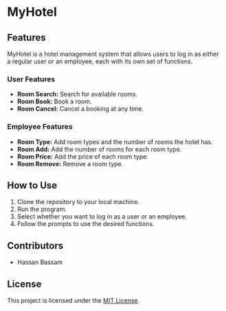 # MyHotel

## Features
MyHotel is a hotel management system that allows users to log in as either a regular user or an employee, each with its own set of functions.

### User Features
- **Room Search:** Search for available rooms.
- **Room Book:** Book a room.
- **Room Cancel:** Cancel a booking at any time.

### Employee Features
- **Room Type:** Add room types and the number of rooms the hotel has.
- **Room Add:** Add the number of rooms for each room type.
- **Room Price:** Add the price of each room type.
- **Room Remove:** Remove a room type.

## How to Use
1. Clone the repository to your local machine.
2. Run the program.
3. Select whether you want to log in as a user or an employee.
4. Follow the prompts to use the desired functions.

## Contributors
- Hassan Bassam

## License
This project is licensed under the [MIT License](LICENSE).
